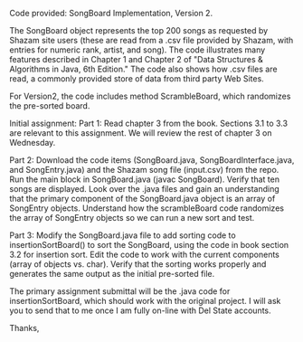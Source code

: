 Code provided: SongBoard Implementation, Version 2.

The SongBoard object represents the top 200 songs as requested by Shazam site users (these are read from a .csv file provided by Shazam, with entries for numeric rank, artist, and song). The code illustrates many features described in Chapter 1 and Chapter 2 of "Data Structures & Algorithms in Java, 6th Edition." The code also shows how .csv files are read, a commonly provided store of data from third party Web Sites.

For Version2, the code includes method ScrambleBoard, which randomizes the pre-sorted board.

Initial assignment:
Part 1: Read chapter 3 from the book. Sections 3.1 to 3.3 are relevant to this assignment. We will review the rest of chapter 3 on Wednesday.

Part 2: Download the code items (SongBoard.java, SongBoardInterface.java, and SongEntry.java) and the Shazam song file (input.csv) from the repo.
Run the main block in SongBoard.java (javac SongBoard). Verify that ten songs are displayed. 
Look over the .java files and gain an understanding that the primary component of the SongBoard.java object is an array of SongEntry objects. Understand how the scrambleBoard code randomizes the array of SongEntry objects so we can run a new sort and test.

Part 3: Modify the SongBoard.java file to add sorting code to insertionSortBoard() to sort the SongBoard, using the code in book section 3.2 for insertion sort. Edit the code to work with the current components (array of objects vs. char). Verify that the sorting works properly and generates the same output as the initial pre-sorted file.

The primary assignment submittal will be the .java code for insertionSortBoard, which should work with the original project. I will ask you to send that to me once I am fully on-line with Del State accounts.

Thanks,
